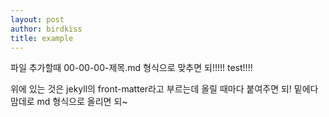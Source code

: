 ```yaml
---
layout: post
author: birdkiss
title: example
---
```


파일 추가할때 00-00-00-제목.md 형식으로 맞추면 되!!!!! test!!!!

위에 있는 것은 jekyll의 front-matter라고 부르는데 올릴 때마다 붙여주면 되! 밑에다 맘데로 md 형식으로 올리면 되~
